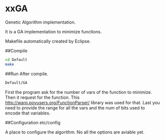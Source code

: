 # xxGA
Genetic Algorithm implementation.

It is a GA implementation to minimize functions.

Makefile automatically created by Eclipse.

##Compile

```bash
cd Default
make
```

##Run
After compile.

```bash
Default/GA
```

First the program ask for the number of vars of the function to minimize. Then it request for the function. This http://warp.povusers.org/FunctionParser/ library was used for that. Last you need to provide the range for all the vars and the num of bits used to encode that variables.
 
##Configuration
etc/config

A place to configure the algorithm. No all the options are aviable yet.
